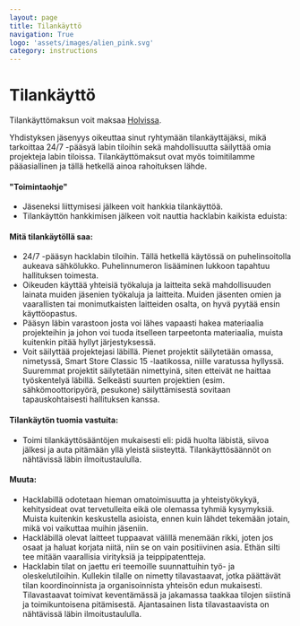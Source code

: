 ```yaml
---
layout: page
title: Tilankäyttö
navigation: True
logo: 'assets/images/alien_pink.svg'
category: instructions
---
```


# Tilankäyttö

Tilankäyttömaksun voit maksaa <a href="https://holvi.com/shop/hacklabmikkeli/">Holvissa</a>.

Yhdistyksen jäsenyys oikeuttaa sinut ryhtymään tilankäyttäjäksi, mikä tarkoittaa 24/7 -pääsyä labin tiloihin sekä mahdollisuutta säilyttää omia projekteja labin tiloissa. Tilankäyttömaksut ovat myös toimitilamme pääasiallinen ja tällä hetkellä ainoa rahoituksen lähde.

#### "Toimintaohje"

* Jäseneksi liittymisesi jälkeen voit hankkia tilankäyttöä.
* Tilankäyttön hankkimisen jälkeen voit nauttia hacklabin kaikista eduista:

#### Mitä tilankäytöllä saa:

* 24/7 -pääsyn hacklabin tiloihin. Tällä hetkellä käytössä on puhelinsoitolla aukeava sähkölukko. Puhelinnumeron lisääminen lukkoon tapahtuu hallituksen toimesta.
* Oikeuden käyttää yhteisiä työkaluja ja laitteita sekä mahdollisuuden lainata muiden jäsenien työkaluja ja laitteita. Muiden jäsenten omien ja vaarallisten tai monimutkaisten laitteiden osalta, on hyvä pyytää ensin käyttöopastus.
* Pääsyn läbin varastoon josta voi lähes vapaasti hakea materiaalia projekteihin ja johon voi tuoda itselleen tarpeetonta materiaalia, muista kuitenkin pitää hyllyt järjestyksessä.
* Voit säilyttää projektejasi läbillä. Pienet projektit säilytetään omassa, nimetyssä, Smart Store Classic 15 -laatikossa, niille varatussa hyllyssä. Suuremmat projektit säilytetään nimettyinä, siten etteivät ne haittaa työskentelyä läbillä. Selkeästi suurten projektien (esim. sähkömoottoripyörä, pesukone) säilyttämisestä sovitaan tapauskohtaisesti hallituksen kanssa.


#### Tilankäytön tuomia vastuita:

* Toimi tilankäyttösääntöjen mukaisesti eli: pidä huolta läbistä, siivoa jälkesi ja auta pitämään yllä yleistä siisteyttä. Tilankäyttösäännöt on nähtävissä läbin ilmoitustaululla.

#### Muuta:

* Hacklabillä odotetaan hieman omatoimisuutta ja yhteistyökykyä, kehitysideat ovat tervetulleita eikä ole olemassa tyhmiä kysymyksiä. Muista kuitenkin keskustella asioista, ennen kuin lähdet tekemään jotain, mikä voi vaikuttaa muihin jäseniin.
* Hackläbillä olevat laitteet tuppaavat välillä menemään rikki, joten jos osaat ja haluat korjata niitä, niin se on vain positiivinen asia. Ethän silti tee mitään vaarallisia virityksiä ja teippipatentteja.
* Hacklabin tilat on jaettu eri teemoille suunnattuihin työ- ja oleskelutiloihin. Kullekin tilalle on nimetty tilavastaavat, jotka päättävät tilan koordinoinnista ja organisoinnista yhteisön edun mukaisesti. Tilavastaavat toimivat keventämässä ja jakamassa taakkaa tilojen siistinä ja toimikuntoisena pitämisestä. Ajantasainen lista tilavastaavista on nähtävissä läbin ilmoitustaululla.

